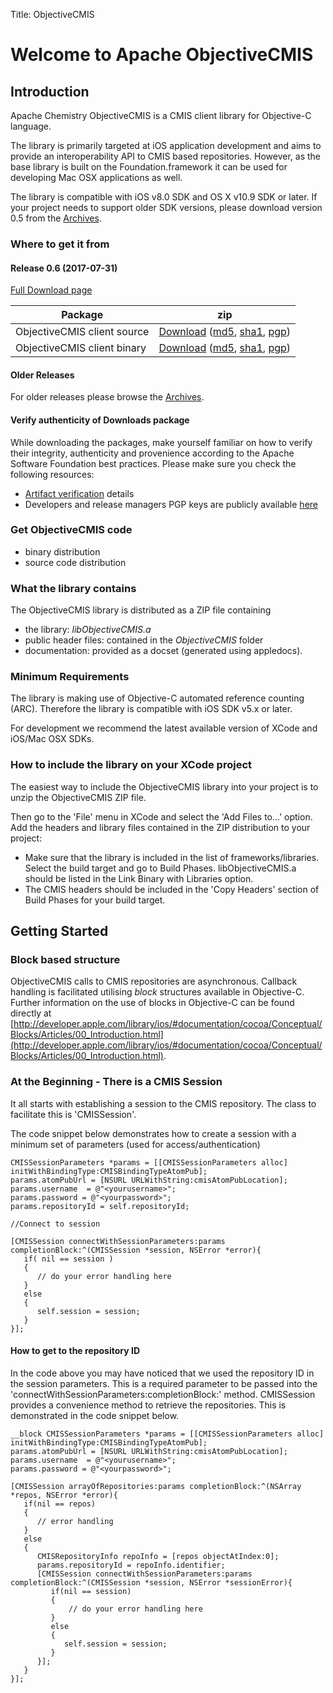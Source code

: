 Title: ObjectiveCMIS

# Welcome to Apache ObjectiveCMIS 


## Introduction

Apache Chemistry ObjectiveCMIS is a CMIS client library for Objective-C language.

The library is primarily targeted at iOS application development and aims to provide an interoperability API to CMIS based repositories.
However, as the base library is built on the Foundation.framework it can be used for developing Mac OSX applications as well. 

 The library is compatible with iOS v8.0 SDK and OS X v10.9 SDK or later. If your project needs to support older SDK versions, please download version 0.5 from the [Archives][archives].

### Where to get it from

#### Release 0.6 (2017-07-31)

[Full Download page](http://www.apache.org/dyn/closer.lua/chemistry/objectivecmis/0.6)

Package| zip
------|---
ObjectiveCMIS client source|[Download][srczip] ([md5][srcmd5], [sha1][srcsha], [pgp][srcpgp])
ObjectiveCMIS client binary|[Download][binzip] ([md5][binmd5], [sha1][binsha], [pgp][binpgp])


#### Older Releases

For older releases please browse the [Archives][archives].

#### Verify authenticity of Downloads package
While downloading the packages, make yourself familiar on how to verify their integrity, authenticity and provenience according to the Apache Software Foundation best practices. Please make sure you check the following resources:

* [Artifact verification](https://chemistry.apache.org/project/verification.html) details
* Developers and release managers PGP keys are publicly available [here](https://www.apache.org/dist/chemistry/KEYS)

### Get ObjectiveCMIS code

* binary distribution
* source code distribution


### What the library contains

The ObjectiveCMIS library is distributed as a ZIP file containing

* the library:  _libObjectiveCMIS.a_ 
* public header files: contained in the _ObjectiveCMIS_ folder
* documentation: provided as a docset (generated using appledocs).


### Minimum Requirements

The library is making use of Objective-C automated reference counting (ARC). Therefore the library is compatible with iOS SDK v5.x or later.

For development we recommend the latest available version of XCode and iOS/Mac OSX SDKs.


### How to include the library on your XCode project

The easiest way to include the ObjectiveCMIS library into your project is to unzip the ObjectiveCMIS ZIP file.

Then go to the 'File' menu in XCode and select the 'Add Files to…' option. Add the headers and library files contained in the ZIP distribution to your project:

* Make sure that the library is included in the list of frameworks/libraries. Select the build target and go to Build Phases. libObjectiveCMIS.a should be listed in the Link Binary with Libraries option. 
* The CMIS headers should be included in the 'Copy Headers' section of Build Phases for your build target.



## Getting Started


### Block based structure

ObjectiveCMIS calls to CMIS repositories are asynchronous. Callback handling is facilitated utilising _block_ structures available in Objective-C. Further information on the use of blocks in Objective-C can be found directly at [http://developer.apple.com/library/ios/#documentation/cocoa/Conceptual/Blocks/Articles/00_Introduction.html](http://developer.apple.com/library/ios/#documentation/cocoa/Conceptual/Blocks/Articles/00_Introduction.html).


### At the Beginning - There is a CMIS Session

It all starts with establishing a session to the CMIS repository. The class to facilitate this is 'CMISSession'.

The code snippet below demonstrates how to create a session with a minimum set of parameters (used for access/authentication)


    CMISSessionParameters *params = [[CMISSessionParameters alloc] initWithBindingType:CMISBindingTypeAtomPub];
    params.atomPubUrl = [NSURL URLWithString:cmisAtomPubLocation];
    params.username  = @"<yourusername>";
    params.password = @"<yourpassword>";
    params.repositoryId = self.repositoryId;

    //Connect to session

    [CMISSession connectWithSessionParameters:params completionBlock:^(CMISSession *session, NSError *error){
       if( nil == session )
       {
          // do your error handling here
       }
       else
       {
          self.session = session;
       }
    }];


#### How to get to the repository ID

In the code above you may have noticed that we used the repository ID in the session parameters. This is a required parameter to be passed into the 'connectWithSessionParameters:completionBlock:' method. CMISSession provides a convenience method to retrieve the repositories. This is demonstrated in the code snippet below. 


    __block CMISSessionParameters *params = [[CMISSessionParameters alloc] initWithBindingType:CMISBindingTypeAtomPub];
    params.atomPubUrl = [NSURL URLWithString:cmisAtomPubLocation];
    params.username  = @"<yourusername>";
    params.password = @"<yourpassword>";

    [CMISSession arrayOfRepositories:params completionBlock:^(NSArray *repos, NSError *error){
       if(nil == repos)
       {
          // error handling
       }
       else
       {
          CMISRepositoryInfo repoInfo = [repos objectAtIndex:0];
          params.repositoryId = repoInfo.identifier;
          [CMISSession connectWithSessionParameters:params completionBlock:^(CMISSession *session, NSError *sessionError){
             if(nil == session)
             {
                 // do your error handling here
             }
             else
             {
                self.session = session;
             }
          }];
       }
    }];


[srczip]: https://www.apache.org/dyn/closer.lua/chemistry/objectivecmis/0.6/chemistry-objectivecmis-0.6-src.zip
[srcmd5]: https://www.apache.org/dist/chemistry/objectivecmis/0.6/chemistry-objectivecmis-0.6-src.zip.md5
[srcsha]: https://www.apache.org/dist/chemistry/objectivecmis/0.6/chemistry-objectivecmis-0.6-src.zip.sha
[srcpgp]: https://www.apache.org/dist/chemistry/objectivecmis/0.6/chemistry-objectivecmis-0.6-src.zip.asc

[binzip]: https://www.apache.org/dyn/closer.lua/chemistry/objectivecmis/0.6/chemistry-objectivecmis-0.6-bin.zip
[binmd5]: https://www.apache.org/dist/chemistry/objectivecmis/0.6/chemistry-objectivecmis-0.6-bin.zip.md5
[binsha]: https://www.apache.org/dist/chemistry/objectivecmis/0.6/chemistry-objectivecmis-0.6-bin.zip.sha
[binpgp]: https://www.apache.org/dist/chemistry/objectivecmis/0.6/chemistry-objectivecmis-0.6-bin.zip.asc

[archives]: https://archive.apache.org/dist/chemistry/objectivecmis